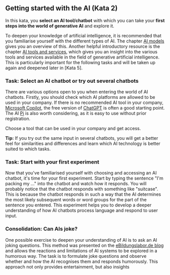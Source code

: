 ## Getting started with the AI (Kata 2)

In this kata, you **select an AI tool/chatbot** with which you can take your **first steps into the world of generative AI** and explore it.

To deepen your knowledge of artificial intelligence, it is recommended that you familiarise yourself with the different types of AI. The chapter [AI models](1-6-ai-models.md) gives you an overview of this. Another helpful introductory resource is the chapter [AI tools and services](1-7-ai-tools-services.md), which gives you an insight into the various tools and services available in the field of generative artificial intelligence. This is particularly important for the following tasks and will be taken up again and deepened later in [Kata 5].

### Task: Select an AI chatbot or try out several chatbots
There are various options open to you when entering the world of AI chatbots. Firstly, you should check which AI platforms are allowed to be used in your company. If there is no recommended AI tool in your company, [Microsoft Copilot](https://copilot.microsoft.com), the free version of [ChatGPT](https://chat.openai.com) is often a good starting point. The AI [Pi](https://pi.ai/talk) is also worth considering, as it is easy to use without prior registration.

Choose a tool that can be used in your company and get access.

**Tip:** If you try out the same input in several chatbots, you will get a better feel for similarities and differences and learn which AI technology is better suited to which tasks.

### Task: Start with your first experiment
Now that you've familiarised yourself with choosing and accessing an AI chatbot, it's time for your first experiment. Start by typing the sentence "I'm packing my ..." into the chatbot and watch how it responds. You will probably notice that the chatbot responds with something like "suitcase". This is because the chatbot responds in such a way that the AI determines the most likely subsequent words or word groups for the part of the sentence you entered. This experiment helps you to develop a deeper understanding of how AI chatbots process language and respond to user input.

### Consolidation: Can AIs joke?
One possible exercise to deepen your understanding of AI is to ask an AI joking questions. This method was presented on the [eBildungslabor.de blog](https://ebildungslabor.de/blog/ki-einstieg-mit-chatgpt-scherzfragen/) and allows the reactions and limitations of AI systems to be explored in a humorous way. The task is to formulate joke questions and observe whether and how the AI recognises them and responds humorously. This approach not only provides entertainment, but also insights
